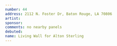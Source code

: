 ```yaml
---
number: 44
address: 2112 N. Foster Dr, Baton Rouge, LA 70806
artist:
sponsor:
comments: no nearby panels
debuted:
name: Living Wall for Alton Sterling
---
```

